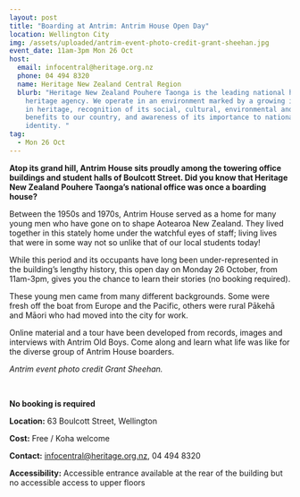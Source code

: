 ```yaml
---
layout: post
title: "Boarding at Antrim: Antrim House Open Day"
location: Wellington City
img: /assets/uploaded/antrim-event-photo-credit-grant-sheehan.jpg
event_date: 11am-3pm Mon 26 Oct
host:
  email: infocentral@heritage.org.nz
  phone: 04 494 8320
  name: Heritage New Zealand Central Region
  blurb: "Heritage New Zealand Pouhere Taonga is the leading national historic
    heritage agency. We operate in an environment marked by a growing interest
    in heritage, recognition of its social, cultural, environmental and economic
    benefits to our country, and awareness of its importance to national
    identity. "
tag:
  - Mon 26 Oct
---
```

**Atop its grand hill, Antrim House sits proudly among the towering office buildings and student halls of Boulcott Street. Did you know that Heritage New Zealand Pouhere Taonga’s national office was once a boarding house?**

Between the 1950s and 1970s, Antrim House served as a home for many young men who have gone on to shape Aotearoa New Zealand. They lived together in this stately home under the watchful eyes of staff; living lives that were in some way not so unlike that of our local students today!

While this period and its occupants have long been under-represented in the building’s lengthy history, this open day on Monday 26 October, from 11am-3pm, gives you the chance to learn their stories (no booking required).

These young men came from many different backgrounds. Some were fresh off the boat from Europe and the Pacific, others were rural Pākehā and Māori who had moved into the city for work.

Online material and a tour have been developed from records, images and interviews with Antrim Old Boys. Come along and learn what life was like for the diverse group of Antrim House boarders.

*Antrim event photo credit Grant Sheehan.*

<br>

**No booking is required**

**Location:** 63 Boulcott Street, Wellington

**Cost:** Free / Koha welcome

**Contact:** infocentral@heritage.org.nz, 04 494 8320

**Accessibility:** Accessible entrance available at the rear of the building but no accessible access to upper floors